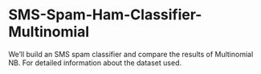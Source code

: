 # SMS-Spam-Ham-Classifier-Multinomial
We’ll build an SMS spam classifier and compare the results of Multinomial NB. For detailed information about the dataset used.

